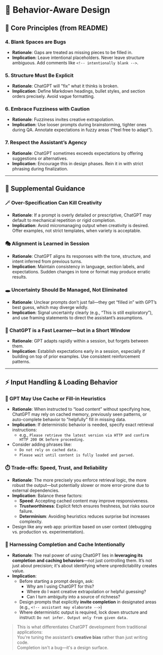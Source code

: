# 🧠 Behavior-Aware Design

## 📘 Core Principles (from README)

### 4. Blank Spaces are Bugs
* **Rationale**: Gaps are treated as missing pieces to be filled in.
* **Implication**: Leave intentional placeholders. Never leave structure ambiguous. Add comments like `<!-- intentionally blank -->`.

### 5. Structure Must Be Explicit
* **Rationale**: ChatGPT will "fix" what it thinks is broken.
* **Implication**: Define Markdown headings, bullet styles, and section orders precisely. Avoid vague formatting.

### 6. Embrace Fuzziness with Caution
* **Rationale**: Fuzziness invites creative extrapolation.
* **Implication**: Use looser prompts during brainstorming, tighter ones during QA. Annotate expectations in fuzzy areas ("feel free to adapt").

### 7. Respect the Assistant’s Agency
* **Rationale**: ChatGPT sometimes exceeds expectations by offering suggestions or alternatives.
* **Implication**: Encourage this in design phases. Rein it in with strict phrasing during finalization.

---

## 🧩 Supplemental Guidance

### 🪄 Over-Specification Can Kill Creativity
- **Rationale**: If a prompt is overly detailed or prescriptive, ChatGPT may default to mechanical repetition or rigid completion.
- **Implication**: Avoid micromanaging output when creativity is desired. Offer examples, not strict templates, when variety is acceptable.

### 🎭 Alignment is Learned in Session
- **Rationale**: ChatGPT aligns its responses with the tone, structure, and intent inferred from previous turns.
- **Implication**: Maintain consistency in language, section labels, and expectations. Sudden changes in tone or format may produce erratic results.

### 🕳️ Uncertainty Should Be Managed, Not Eliminated
- **Rationale**: Unclear prompts don’t just fail—they get “filled in” with GPT’s best guess, which may diverge wildly.
- **Implication**: Signal uncertainty clearly (e.g., “This is still exploratory”), and use framing statements to direct the assistant’s assumptions.

### 🧠 ChatGPT is a Fast Learner—but in a Short Window
- **Rationale**: GPT adapts rapidly within a session, but forgets between them.
- **Implication**: Establish expectations early in a session, especially if building on top of prior examples. Use consistent reinforcement patterns.

---

## ⚡ Input Handling & Loading Behavior

### 🔁 GPT May Use Cache or Fill-in Heuristics
- **Rationale**: When instructed to “load content” without specifying how, ChatGPT may rely on cached memory, previously seen patterns, or auto-complete behavior to "helpfully" fill in missing data.
- **Implication**: If deterministic behavior is needed, specify exact retrieval instructions:
  - e.g., `Please retrieve the latest version via HTTP and confirm HTTP 200 OK before proceeding.`
- Consider adding phrases like:
  - `Do not rely on cached data.`
  - `Please wait until content is fully loaded and parsed.`

### ⏱️ Trade-offs: Speed, Trust, and Reliability
- **Rationale**: The more precisely you enforce retrieval logic, the more robust the output—but potentially slower or more error-prone due to external dependencies.
- **Implication**: Balance these factors:
  - **Speed**: Accepting cached content may improve responsiveness.
  - **Trustworthiness**: Explicit fetch ensures freshness, but risks source failure.
  - **Determinism**: Avoiding heuristics reduces surprise but increases complexity.
- Design like any web app: prioritize based on user context (debugging vs. production vs. experimentation).

### 🌟 Harnessing Completion and Cache Intentionally
- **Rationale**: The real power of using ChatGPT lies in **leveraging its completion and caching behaviors**—not just controlling them. It’s not just about precision; it's about identifying where unpredictability creates value.
- **Implication**:
  - Before starting a prompt design, ask:
    - Why am I using ChatGPT for this?
    - Where do I want creative extrapolation or helpful guessing?
    - Can I turn ambiguity into a source of richness?
  - Design prompts that explicitly **invite completion** in designated areas (e.g., `<!-- assistant may elaborate -->`)
  - Where deterministic output is required, lock down structure and instruct: `Do not infer. Output only from given data.`

> This is what differentiates ChatGPT development from traditional applications:  
> You're tuning the assistant’s **creative bias** rather than just writing code.  
> Completion isn't a bug—it's a design surface.